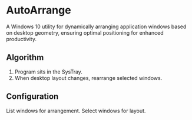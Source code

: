 # AutoArrange
A Windows 10 utility for dynamically arranging application windows based on desktop geometry, ensuring optimal positioning for enhanced productivity.

## Algorithm
1. Program sits in the SysTray.
1. When desktop layout changes, rearrange selected windows.

## Configuration
List windows for arrangement.
Select windows for layout.